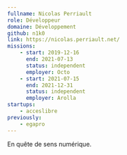 ```yaml
---
fullname: Nicolas Perriault
role: Développeur
domaine: Développement
github: n1k0
link: https://nicolas.perriault.net/
missions:
    - start: 2019-12-16
      end: 2021-07-13
      status: independent
      employer: Octo
    - start: 2021-07-15
      end: 2021-12-31
      status: independent
      employer: Arolla
startups:
    - acceslibre
previously:
    - egapro
---
```


En quête de sens numérique.
